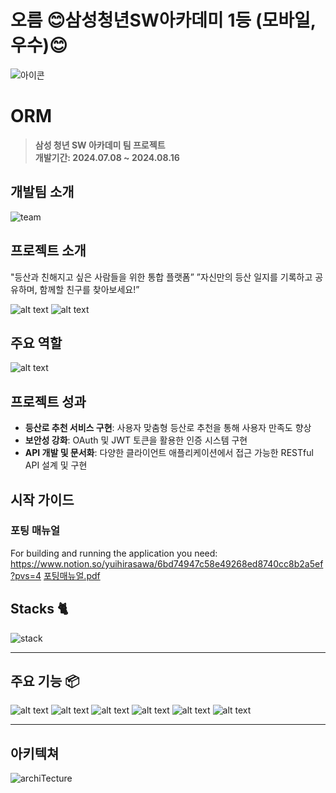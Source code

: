 # 오름  😊삼성청년SW아카데미 1등 (모바일, 우수)😊
![아이콘](./images/img_orm_1000.png)

# ORM
> **삼성 청년 SW 아카데미 팀 프로젝트** <br/> **개발기간: 2024.07.08 ~ 2024.08.16**

## 개발팀 소개
![team](./images/image.png)


## 프로젝트 소개

"등산과 친해지고 싶은 사람들을 위한 통합 플랫폼”
”자신만의 등산 일지를 기록하고 공유하며, 함께할 친구를 찾아보세요!”

![alt text](./images/image11.png)
![alt text](./images/image12.png)

## 주요 역할
![alt text](./images/image13.png)

## 프로젝트 성과

- **등산로 추천 서비스 구현**: 사용자 맞춤형 등산로 추천을 통해 사용자 만족도 향상
- **보안성 강화**: OAuth 및 JWT 토큰을 활용한 인증 시스템 구현
- **API 개발 및 문서화**: 다양한 클라이언트 애플리케이션에서 접근 가능한 RESTful API 설계 및 구현


## 시작 가이드
### 포팅 매뉴얼
For building and running the application you need:
https://www.notion.so/yuihirasawa/6bd74947c58e49268ed8740cc8b2a5ef?pvs=4
[포팅매뉴얼.pdf](./exec/포팅매뉴얼.pdf)


## Stacks 🐈
![stack](./images/image-2.png)


---
## 주요 기능 📦
![alt text](./images/image-4.png)
![alt text](./images/image-5.png)
![alt text](./images/image-6.png)
![alt text](./images/image-7.png)
![alt text](./images/image-8.png)
![alt text](./images/image-9.png)

---
## 아키텍쳐
![archiTecture](./images/image-3.png)

